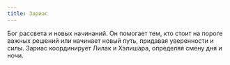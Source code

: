 ```yaml
---
title: Зариас
---
```


Бог рассвета и новых начинаний. Он помогает тем, кто стоит на пороге важных решений или начинает новый путь, придавая уверенности и силы. Зариас координирует Лилак и Хэлишара, определяя смену дня и ночи.